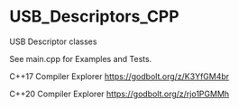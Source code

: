 # USB_Descriptors_CPP
USB Descriptor classes


See main.cpp for Examples and Tests.

C++17 Compiler Explorer https://godbolt.org/z/K3YfGM4br

C++20 Compiler Explorer https://godbolt.org/z/rjo1PGMMh
